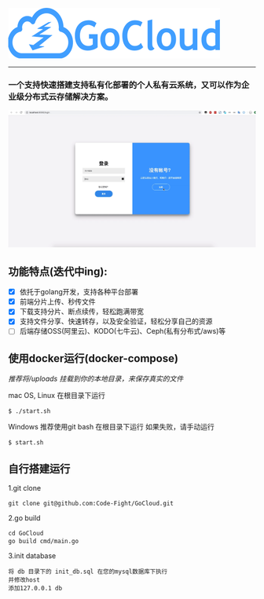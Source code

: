 ![](./docs/img/logo.png)

---

### 一个支持快速搭建支持私有化部署的个人私有云系统，又可以作为企业级分布式云存储解决方案。

![](./docs/img/show.gif)

## 功能特点(迭代中ing):
* [x]  依托于golang开发，支持各种平台部署
* [x] 前端分片上传、秒传文件
* [x] 下载支持分片、断点续传，轻松跑满带宽
* [x] 支持文件分享、快速转存，以及安全验证，轻松分享自己的资源
* [ ] 后端存储OSS(阿里云)、KODO(七牛云)、Ceph(私有分布式/aws)等

## 使用docker运行(docker-compose) 
_推荐将/uploads 挂载到你的本地目录，来保存真实的文件_

mac OS, Linux 在根目录下运行
```
$ ./start.sh
```

Windows 推荐使用git bash 在根目录下运行
如果失败，请手动运行
```
$ start.sh
```

## 自行搭建运行

1.git clone
```
git clone git@github.com:Code-Fight/GoCloud.git
```

2.go build 
```
cd GoCloud
go build cmd/main.go
```

3.init database
```
将 db 目录下的 init_db.sql 在您的mysql数据库下执行
并修改host
添加127.0.0.1 db
```

